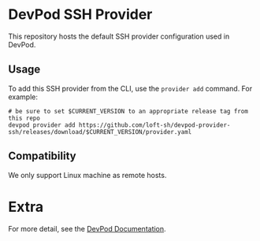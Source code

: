 # DevPod SSH Provider

This repository hosts the default SSH provider configuration used in DevPod.

## Usage

To add this SSH provider from the CLI, use the `provider add` command. For example:

```shell
# be sure to set $CURRENT_VERSION to an appropriate release tag from this repo
devpod provider add https://github.com/loft-sh/devpod-provider-ssh/releases/download/$CURRENT_VERSION/provider.yaml
```

## Compatibility

We only support Linux machine as remote hosts.

# Extra

For more detail, see the [DevPod Documentation](https://devpod.sh/docs/managing-providers/what-are-providers).
